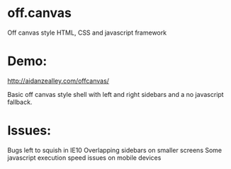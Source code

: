 off.canvas
==========

Off canvas style HTML, CSS and javascript framework

Demo:
=====
http://aidanzealley.com/offcanvas/

Basic off canvas style shell with left and right sidebars and a no javascript fallback.

Issues:
=======
Bugs left to squish in IE10
Overlapping sidebars on smaller screens
Some javascript execution speed issues on mobile devices
